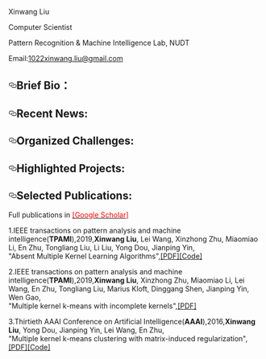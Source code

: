 </a>Xinwang Liu</h1>
<p>Computer Scientist</p>
<p>Pattern Recognition &amp; Machine Intelligence Lab, NUDT</p>
<p>Email:<a href="mailto:1022xinwang.liu@gmail.com">1022xinwang.liu@gmail.com</a></p>
<h2><a id="user-content-brief-bio" class="anchor" aria-hidden="true" href="#brief-bio"><svg class="octicon octicon-link" viewBox="0 0 16 16" version="1.1" width="16" height="16" aria-hidden="true"><path fill-rule="evenodd" d="M4 9h1v1H4c-1.5 0-3-1.69-3-3.5S2.55 3 4 3h4c1.45 0 3 1.69 3 3.5 0 1.41-.91 2.72-2 3.25V8.59c.58-.45 1-1.27 1-2.09C10 5.22 8.98 4 8 4H4c-.98 0-2 1.22-2 2.5S3 9 4 9zm9-3h-1v1h1c1 0 2 1.22 2 2.5S13.98 12 13 12H9c-.98 0-2-1.22-2-2.5 0-.83.42-1.64 1-2.09V6.25c-1.09.53-2 1.84-2 3.25C6 11.31 7.55 13 9 13h4c1.45 0 3-1.69 3-3.5S14.5 6 13 6z"></path></svg></a>Brief Bio：</h2>
<h2><a id="user-content-recent-news" class="anchor" aria-hidden="true" href="#recent-news"><svg class="octicon octicon-link" viewBox="0 0 16 16" version="1.1" width="16" height="16" aria-hidden="true"><path fill-rule="evenodd" d="M4 9h1v1H4c-1.5 0-3-1.69-3-3.5S2.55 3 4 3h4c1.45 0 3 1.69 3 3.5 0 1.41-.91 2.72-2 3.25V8.59c.58-.45 1-1.27 1-2.09C10 5.22 8.98 4 8 4H4c-.98 0-2 1.22-2 2.5S3 9 4 9zm9-3h-1v1h1c1 0 2 1.22 2 2.5S13.98 12 13 12H9c-.98 0-2-1.22-2-2.5 0-.83.42-1.64 1-2.09V6.25c-1.09.53-2 1.84-2 3.25C6 11.31 7.55 13 9 13h4c1.45 0 3-1.69 3-3.5S14.5 6 13 6z"></path></svg></a>Recent News:</h2>
<h2><a id="user-content-organized-challenges" class="anchor" aria-hidden="true" href="#organized-challenges"><svg class="octicon octicon-link" viewBox="0 0 16 16" version="1.1" width="16" height="16" aria-hidden="true"><path fill-rule="evenodd" d="M4 9h1v1H4c-1.5 0-3-1.69-3-3.5S2.55 3 4 3h4c1.45 0 3 1.69 3 3.5 0 1.41-.91 2.72-2 3.25V8.59c.58-.45 1-1.27 1-2.09C10 5.22 8.98 4 8 4H4c-.98 0-2 1.22-2 2.5S3 9 4 9zm9-3h-1v1h1c1 0 2 1.22 2 2.5S13.98 12 13 12H9c-.98 0-2-1.22-2-2.5 0-.83.42-1.64 1-2.09V6.25c-1.09.53-2 1.84-2 3.25C6 11.31 7.55 13 9 13h4c1.45 0 3-1.69 3-3.5S14.5 6 13 6z"></path></svg></a>Organized Challenges:</h2>
<h2><a id="user-content-highlighted-projects" class="anchor" aria-hidden="true" href="#highlighted-projects"><svg class="octicon octicon-link" viewBox="0 0 16 16" version="1.1" width="16" height="16" aria-hidden="true"><path fill-rule="evenodd" d="M4 9h1v1H4c-1.5 0-3-1.69-3-3.5S2.55 3 4 3h4c1.45 0 3 1.69 3 3.5 0 1.41-.91 2.72-2 3.25V8.59c.58-.45 1-1.27 1-2.09C10 5.22 8.98 4 8 4H4c-.98 0-2 1.22-2 2.5S3 9 4 9zm9-3h-1v1h1c1 0 2 1.22 2 2.5S13.98 12 13 12H9c-.98 0-2-1.22-2-2.5 0-.83.42-1.64 1-2.09V6.25c-1.09.53-2 1.84-2 3.25C6 11.31 7.55 13 9 13h4c1.45 0 3-1.69 3-3.5S14.5 6 13 6z"></path></svg></a>Highlighted Projects:</h2>
<h2><a id="user-content-selected-publications" class="anchor" aria-hidden="true" href="#selected-publications"><svg class="octicon octicon-link" viewBox="0 0 16 16" version="1.1" width="16" height="16" aria-hidden="true"><path fill-rule="evenodd" d="M4 9h1v1H4c-1.5 0-3-1.69-3-3.5S2.55 3 4 3h4c1.45 0 3 1.69 3 3.5 0 1.41-.91 2.72-2 3.25V8.59c.58-.45 1-1.27 1-2.09C10 5.22 8.98 4 8 4H4c-.98 0-2 1.22-2 2.5S3 9 4 9zm9-3h-1v1h1c1 0 2 1.22 2 2.5S13.98 12 13 12H9c-.98 0-2-1.22-2-2.5 0-.83.42-1.64 1-2.09V6.25c-1.09.53-2 1.84-2 3.25C6 11.31 7.55 13 9 13h4c1.45 0 3-1.69 3-3.5S14.5 6 13 6z"></path></svg></a>Selected Publications:</h2>
<p>Full publications in <a href="https://scholar.google.com/citations?hl=zh-CN&amp;user=A56vWC4AAAAJ&amp;view_op=list_works&amp;sortby=pubdate" rel="nofollow"><font color=red>[Google Scholar]</font></a></p>
<p>1.IEEE transactions on pattern analysis and machine intelligence(<strong>TPAMI</strong>),2019,<strong>Xinwang Liu</strong>, Lei Wang, Xinzhong Zhu, Miaomiao Li, En Zhu, Tongliang Liu, Li Liu, Yong Dou, Jianping Yin,<br>
"Absent Multiple Kernel Learning Algorithms",<a href="https://tongliang-liu.github.io/papers/TPAMIAbsentKernel.pdf" rel="nofollow">[PDF]</a><a href="https://github.com/xinwangliu/absentkernel">[Code]</a></p>
<p>2.IEEE transactions on pattern analysis and machine intelligence(<strong>TPAMI</strong>),2019,<strong>Xinwang Liu</strong>, Xinzhong Zhu, Miaomiao Li, Lei Wang, En Zhu, Tongliang Liu, Marius Kloft, Dinggang Shen, Jianping Yin, Wen Gao,<br>
"Multiple kernel k-means with incomplete kernels",<a href="https://tongliang-liu.github.io/papers/TPAMIK-means.pdf" rel="nofollow">[PDF]</a></p>
<p>3.Thirtieth AAAI Conference on Artificial Intelligence(<strong>AAAI</strong>),2016,<strong>Xinwang Liu</strong>, Yong Dou, Jianping Yin, Lei Wang, En Zhu,<br>
"Multiple kernel k-means clustering with matrix-induced regularization",<a href="https://www.aaai.org/ocs/index.php/AAAI/AAAI16/paper/viewFile/12115/11819" rel="nofollow">[PDF]</a><a href="https://github.com/xinwangliu/Multiple-Kernel-k-Means-Clustering-with-Matrix-Induced-Regularization">[Code]</a></p>
